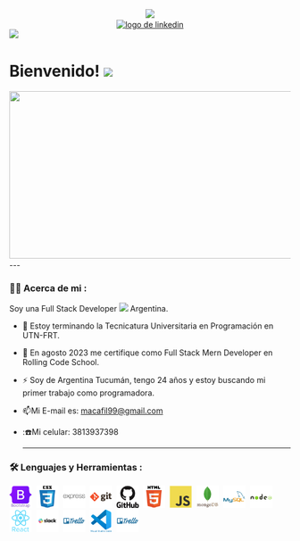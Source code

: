 <div align="center">
  <img src="https://media.giphy.com/media/7OMR3y1E9QeYsr9olS/giphy.gif"/>
</div>
<div align="center">
  <a href="https://www.linkedin.com/in/aixa-macarena-filsinger-1439161b9">
    <img src="https://img.shields.io/badge/LinkedIn-blue?style=for-the-badge&logo=linkedin&logoColor=white" alt="logo de linkedin"/>
  </a> 
  
</div>
<img src="https://komarev.com/ghpvc/?username=your-github-AixaFilsinger&style=flat-square&color=blue"/>
<h1>
  Bienvenido!
  <img src="https://media.giphy.com/media/hvRJCLFzcasrR4ia7z/giphy.gif" width="30px"/>
</h1>
<div align="center">
  <img src="https://media.giphy.com/media/CrFLL3CnRpw5ddlBMm/giphy.gif" width="600" height="300"/>
</div>
---

### :woman_technologist: Acerca de mi :
Soy una Full Stack Developer  <img src="https://media.giphy.com/media/WUlplcMpOCEmTGBtBW/giphy.gif" width="30"> Argentina.
- :telescope: Estoy terminando la Tecnicatura Universitaria en Programación en UTN-FRT.

- :seedling: En agosto 2023 me certifique como Full Stack Mern Developer en Rolling Code School.

- :zap: Soy de Argentina Tucumán, tengo 24 años y estoy buscando mi primer trabajo como programadora.

- :mailbox:Mi E-mail es: macafil99@gmail.com
  
- ::telephone:Mi celular: 3813937398

  ---

### :hammer_and_wrench: Lenguajes y Herramientas :
<img src="https://github.com/devicons/devicon/blob/master/icons/bootstrap/bootstrap-original-wordmark.svg" alt="bootstrap" width="40" height="40"/>&nbsp;
<img src="https://github.com/devicons/devicon/blob/master/icons/css3/css3-original-wordmark.svg" alt="css" width="40" height="40"/>&nbsp;
<img src="https://github.com/devicons/devicon/blob/master/icons/express/express-original-wordmark.svg" alt="express" width="40" height="40"/>&nbsp;
<img src="https://github.com/devicons/devicon/blob/master/icons/git/git-original-wordmark.svg" alt="git" width="40" height="40"/>&nbsp;
<img src="https://github.com/devicons/devicon/blob/master/icons/github/github-original-wordmark.svg" alt="github" width="40" height="40"/>&nbsp;
<img src="https://github.com/devicons/devicon/blob/master/icons/html5/html5-original-wordmark.svg" alt="html" width="40" height="40"/>&nbsp;
<img src="https://github.com/devicons/devicon/blob/master/icons/javascript/javascript-original.svg" alt="js" width="40" height="40"/>&nbsp;
<img src="https://github.com/devicons/devicon/blob/master/icons/mongodb/mongodb-original-wordmark.svg" alt="mobgodb" width="40" height="40"/>&nbsp;
<img src="https://github.com/devicons/devicon/blob/master/icons/mysql/mysql-original-wordmark.svg" alt="mysql" width="40" height="40"/>&nbsp;
<img src="https://github.com/devicons/devicon/blob/master/icons/nodejs/nodejs-original-wordmark.svg" alt="node.js" width="40" height="40"/>&nbsp;
<img src="https://github.com/devicons/devicon/blob/master/icons/react/react-original-wordmark.svg" alt="react" width="40" height="40"/>&nbsp;
<img src="https://github.com/devicons/devicon/blob/master/icons/slack/slack-original-wordmark.svg" alt="slack" width="40" height="40"/>&nbsp;
<img src="https://github.com/devicons/devicon/blob/master/icons/trello/trello-plain-wordmark.svg" alt="trello" width="40" height="40"/>&nbsp;
<img src="https://github.com/devicons/devicon/blob/master/icons/vscode/vscode-original-wordmark.svg" alt="vscode" width="40" height="40"/>&nbsp;
<img src="https://github.com/devicons/devicon/blob/master/icons/trello/trello-plain-wordmark.svg" alt="trello" width="40" height="40"/>&nbsp;
